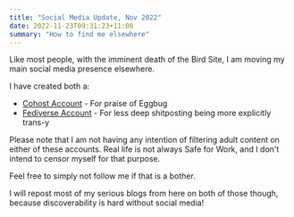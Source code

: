 ```yaml
---
title: "Social Media Update, Nov 2022"
date: 2022-11-23T09:31:23+11:00
summary: "How to find me elsewhere"
---
```


Like most people, with the imminent death of the Bird Site, I am moving my main social media presence elsewhere.

I have created both a:

- [Cohost Account](https://cohost.org/phalanxhead) - For praise of Eggbug
- [Fediverse Account](https://eightpoint.app/@phalanxhead) - For less deep shitposting being more explicitly trans-y

Please note that I am not having any intention of filtering adult content on either of these accounts.
Real life is not always Safe for Work, and I don't intend to censor myself for that purpose.

Feel free to simply not follow me if that is a bother.

I will repost most of my serious blogs from here on both of those though, because discoverability is hard without social media!
